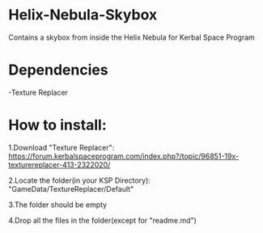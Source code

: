 # Helix-Nebula-Skybox
Contains a skybox from inside the Helix Nebula for Kerbal Space Program
# Dependencies
-Texture Replacer
# How to install:
1.Download "Texture Replacer": https://forum.kerbalspaceprogram.com/index.php?/topic/96851-19x-texturereplacer-413-2322020/

2.Locate the folder(in your KSP Directory): "GameData/TextureReplacer/Default"

3.The folder should be empty

4.Drop all the files in the folder(except for "readme.md")
